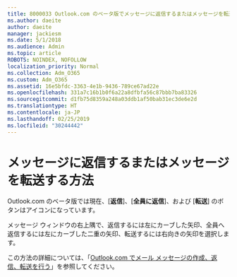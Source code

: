 ```yaml
---
title: 8000033 Outlook.com のベータ版でメッセージに返信するまたはメッセージを転送する方法
ms.author: daeite
author: daeite
manager: jackiesm
ms.date: 5/1/2018
ms.audience: Admin
ms.topic: article
ROBOTS: NOINDEX, NOFOLLOW
localization_priority: Normal
ms.collection: Adm_O365
ms.custom: Adm_O365
ms.assetid: 16e5bfdc-3363-4e1b-9436-789ce67ad22e
ms.openlocfilehash: 331a7c16b1b0f6a22a8dfbfa56c87bbb7ba83326
ms.sourcegitcommit: d1fb75d8359a248a03ddb1af50bab31ec3de6e2d
ms.translationtype: HT
ms.contentlocale: ja-JP
ms.lasthandoff: 02/25/2019
ms.locfileid: "30244442"
---
```

# <a name="how-to-reply-to-or-forward-messages"></a>メッセージに返信するまたはメッセージを転送する方法

Outlook.com のベータ版では現在、[**返信**]、[**全員に返信**]、および [**転送**] のボタンはアイコンになっています。 
  
メッセージ ウィンドウの右上隅で、返信するには左にカーブした矢印、全員へ返信するには左にカーブした二重の矢印、転送するには右向きの矢印を選択します。 
  
この方法の詳細については、「[Outlook.com でメール メッセージの作成、返信、転送を行う](https://go.microsoft.com/fwlink/p/?linkid=873141)」を参照してください。
  

